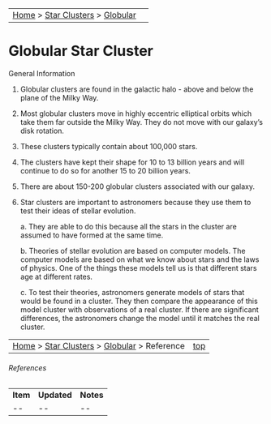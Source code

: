 |    |    |
|:---|---:|
|[Home](/notes/#object-notes) > [Star Clusters](/notes/#star-clusters) > [Globular](../!globular-cluster-info) |  |

# Globular Star Cluster

General Information

1.	Globular clusters are found in the galactic halo - above and below the plane of the Milky Way.

2.	Most globular clusters move in highly eccentric elliptical orbits which take them far outside the Milky Way.  They do not move with our galaxy’s disk rotation.

3.	These clusters typically contain about 100,000 stars.

4.	The clusters have kept their shape for 10 to 13 billion years and will continue to do so for another 15 to 20 billion years.

5.	There are about 150-200 globular clusters associated with our galaxy.

6.	Star clusters are important to astronomers because they use them to test their ideas of stellar evolution.

    a.	They are able to do this because all the stars in the cluster are assumed to have formed at the same time.  

    b.	Theories of stellar evolution are based on computer models. The computer models are based on what we know about stars and the laws of physics.  One of the things these models tell us is that different stars age at different rates.

    c.	To test their theories, astronomers generate models of stars that would be found in a cluster.  They then compare the appearance of this model cluster with observations of a real cluster. If there are significant differences, the astronomers change the model until it matches the real cluster.

|    |    |
|:---|---:|
|[Home](/notes/#object-notes) > [Star Clusters](/notes/#star-clusters) > [Globular](../!globular-cluster-info) > Reference|[top](#globular-star-cluster)  |

###### References

|   |   |   |
|---|---|---|
|**Item**|**Updated**|**Notes**|
| -- | -- | -- |
